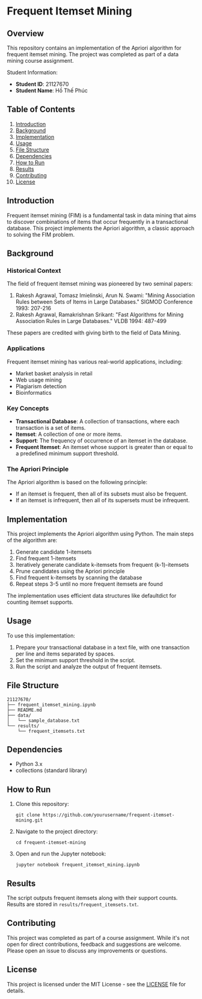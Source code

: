

# Frequent Itemset Mining

## Overview

This repository contains an implementation of the Apriori algorithm for frequent itemset mining. The project was completed as part of a data mining course assignment.

Student Information:
- **Student ID**: 21127670
- **Student Name**: Hồ Thế Phúc

## Table of Contents

1. [Introduction](#introduction)
2. [Background](#background)
3. [Implementation](#implementation)
4. [Usage](#usage)
5. [File Structure](#file-structure)
6. [Dependencies](#dependencies)
7. [How to Run](#how-to-run)
8. [Results](#results)
9. [Contributing](#contributing)
10. [License](#license)

## Introduction

Frequent itemset mining (FIM) is a fundamental task in data mining that aims to discover combinations of items that occur frequently in a transactional database. This project implements the Apriori algorithm, a classic approach to solving the FIM problem.

## Background

### Historical Context

The field of frequent itemset mining was pioneered by two seminal papers:

1. Rakesh Agrawal, Tomasz Imielinski, Arun N. Swami: "Mining Association Rules between Sets of Items in Large Databases." SIGMOD Conference 1993: 207-216
2. Rakesh Agrawal, Ramakrishnan Srikant: "Fast Algorithms for Mining Association Rules in Large Databases." VLDB 1994: 487-499

These papers are credited with giving birth to the field of Data Mining.

### Applications

Frequent itemset mining has various real-world applications, including:

- Market basket analysis in retail
- Web usage mining
- Plagiarism detection
- Bioinformatics

### Key Concepts

- **Transactional Database**: A collection of transactions, where each transaction is a set of items.
- **Itemset**: A collection of one or more items.
- **Support**: The frequency of occurrence of an itemset in the database.
- **Frequent Itemset**: An itemset whose support is greater than or equal to a predefined minimum support threshold.

### The Apriori Principle

The Apriori algorithm is based on the following principle:
- If an itemset is frequent, then all of its subsets must also be frequent.
- If an itemset is infrequent, then all of its supersets must be infrequent.

## Implementation

This project implements the Apriori algorithm using Python. The main steps of the algorithm are:

1. Generate candidate 1-itemsets
2. Find frequent 1-itemsets
3. Iteratively generate candidate k-itemsets from frequent (k-1)-itemsets
4. Prune candidates using the Apriori principle
5. Find frequent k-itemsets by scanning the database
6. Repeat steps 3-5 until no more frequent itemsets are found

The implementation uses efficient data structures like defaultdict for counting itemset supports.

## Usage

To use this implementation:

1. Prepare your transactional database in a text file, with one transaction per line and items separated by spaces.
2. Set the minimum support threshold in the script.
3. Run the script and analyze the output of frequent itemsets.

## File Structure

```
21127670/
├── frequent_itemset_mining.ipynb
├── README.md
├── data/
│   └── sample_database.txt
└── results/
    └── frequent_itemsets.txt
```

## Dependencies

- Python 3.x
- collections (standard library)

## How to Run

1. Clone this repository:
   ```
   git clone https://github.com/yourusername/frequent-itemset-mining.git
   ```
2. Navigate to the project directory:
   ```
   cd frequent-itemset-mining
   ```
3. Open and run the Jupyter notebook:
   ```
   jupyter notebook frequent_itemset_mining.ipynb
   ```

## Results

The script outputs frequent itemsets along with their support counts. Results are stored in `results/frequent_itemsets.txt`.

## Contributing

This project was completed as part of a course assignment. While it's not open for direct contributions, feedback and suggestions are welcome. Please open an issue to discuss any improvements or questions.

## License

This project is licensed under the MIT License - see the [LICENSE](LICENSE) file for details.
